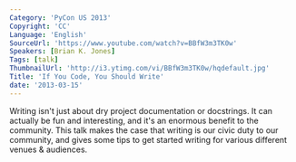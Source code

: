 ```yaml
---
Category: 'PyCon US 2013'
Copyright: 'CC'
Language: 'English'
SourceUrl: 'https://www.youtube.com/watch?v=BBfW3m3TK0w'
Speakers: [Brian K. Jones]
Tags: [talk]
ThumbnailUrl: 'http://i3.ytimg.com/vi/BBfW3m3TK0w/hqdefault.jpg'
Title: 'If You Code, You Should Write'
date: '2013-03-15'
---
```

Writing isn't just about dry project documentation or docstrings. It can actually be fun and interesting, and it's an enormous benefit to the community. This talk makes the case that writing is our civic duty to our community, and gives some tips to get started writing for various different venues & audiences.